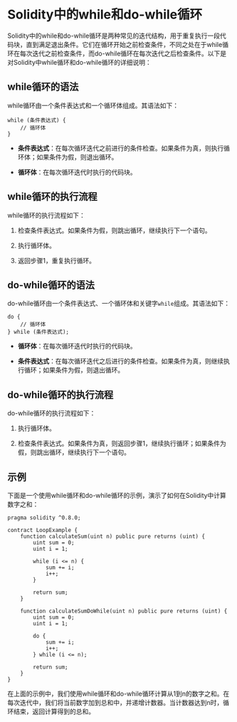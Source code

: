 ﻿# Solidity中的while和do-while循环

Solidity中的while和do-while循环是两种常见的迭代结构，用于重复执行一段代码块，直到满足退出条件。它们在循环开始之前检查条件，不同之处在于while循环在每次迭代之前检查条件，而do-while循环在每次迭代之后检查条件。以下是对Solidity中while循环和do-while循环的详细说明：

## while循环的语法

while循环由一个条件表达式和一个循环体组成。其语法如下：

```solidity
while (条件表达式) {
    // 循环体
}
```

- **条件表达式**：在每次循环迭代之前进行的条件检查。如果条件为真，则执行循环体；如果条件为假，则退出循环。

- **循环体**：在每次循环迭代时执行的代码块。

## while循环的执行流程

while循环的执行流程如下：

1. 检查条件表达式。如果条件为假，则跳出循环，继续执行下一个语句。

2. 执行循环体。

3. 返回步骤1，重复执行循环。

## do-while循环的语法

do-while循环由一个条件表达式、一个循环体和关键字`while`组成。其语法如下：

```solidity
do {
    // 循环体
} while (条件表达式);
```

- **循环体**：在每次循环迭代时执行的代码块。

- **条件表达式**：在每次循环迭代之后进行的条件检查。如果条件为真，则继续执行循环；如果条件为假，则退出循环。

## do-while循环的执行流程

do-while循环的执行流程如下：

1. 执行循环体。

2. 检查条件表达式。如果条件为真，则返回步骤1，继续执行循环；如果条件为假，则跳出循环，继续执行下一个语句。

## 示例

下面是一个使用while循环和do-while循环的示例，演示了如何在Solidity中计算数字之和：

```solidity
pragma solidity ^0.8.0;

contract LoopExample {
    function calculateSum(uint n) public pure returns (uint) {
        uint sum = 0;
        uint i = 1;

        while (i <= n) {
            sum += i;
            i++;
        }

        return sum;
    }

    function calculateSumDoWhile(uint n) public pure returns (uint) {
        uint sum = 0;
        uint i = 1;

        do {
            sum += i;
            i++;
        } while (i <= n);

        return sum;
    }
}
```

在上面的示例中，我们使用while循环和do-while循环计算从1到n的数字之和。在每次迭代中，我们将当前数字加到总和中，并递增计数器。当计数器达到n时，循环结束，返回计算得到的总和。
